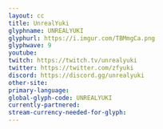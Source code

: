 ```yaml
---
layout: cc
title: UnrealYuki
glyphname: UNREALYUKI
glyphurl: https://i.imgur.com/TBMmgCa.png
glyphwave: 9
youtube: 
twitch: https://twitch.tv/unrealyuki
twitter: https://twitter.com/zfyuki
discord: https://discord.gg/unrealyuki
other-site: 
primary-language: 
global-glyph-code: UNREALYUKI
currently-partnered: 
stream-currency-needed-for-glyph: 
---
```


